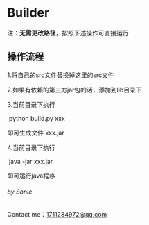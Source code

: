 # Builder			

注：**无需更改路径**，按照下述操作可直接运行

## **操作流程**

1.将自己的src文件替换掉这里的src文件

2.如果有依赖的第三方jar包的话，添加到lib目录下

3.当前目录下执行

​	python build.py xxx

   即可生成文件 xxx.jar

4.当前目录下执行

​	java -jar xxx.jar

   即可运行java程序



###### 																		by Sonic 

Contact me：1711284972@qq.com
